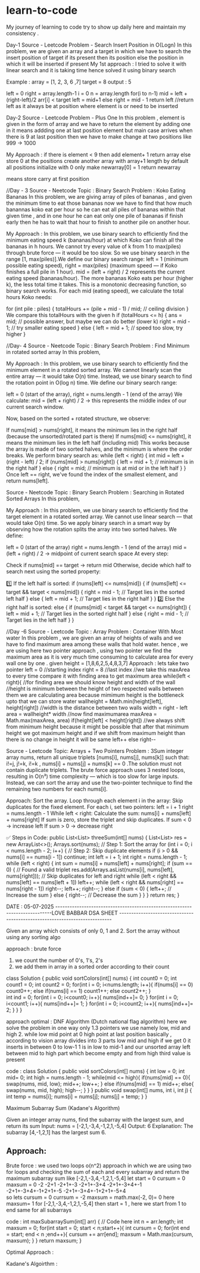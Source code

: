 # learn-to-code
My journey of learning to code try to show up daily here and maintain my consistency .

Day-1 
Source - Leetcode
Problem - Search Insert Position in O(Logn)
In this problem, we are given an array and a target in which we have to search the insert position of target if its present then its position else the position in which it will be inserted if present 
My 1st approach : I tried to solve it with linear search and it is taking time hence solved it using binary search 

Example : array = [1, 2, 3, 6 ,7] target = 8
output : 5

left = 0 right = array.length-1 
i = 0 n = array.length
for(i to n-1)
mid = left + (right-left)/2
arr[i] < target  left = mid+1
else right = mid - 1
return left
//return left as it always be at position where element is or need to be inserted

Day-2
Source - Leetcode
Problem - Plus One
In this problem , element is given in the form of array and we have to return the element by adding one in it means addding one at last position element but main case arrives when there is 9 at last position then we have to make change at two positions like 999 -> 1000

My Approach : if there is element < 9
then add element+ 1
return array 
else store 0 at the positions
create another array with array+1 length
by default all positions initialize with 0
only make newarray[0] = 1
return newarray

means store carry at first position

//Day - 3
Source - Neetcode 
Topic : Binary Search
Problem : Koko Eating Bananas
In this problem, we are giving array of piles of bananas , and given the minimum time to eat those bananas now we have to find that how much banannas koko eat per hour so he can eat all piles of bananas within that given time , and in one hour he can eat only one pile of bananas if finish early then he has to wait that hour to finish to another pile on another hour.

My Approach : 
In this problem, we use binary search to efficiently find the minimum eating speed k (bananas/hour) at which Koko can finish all the bananas in h hours.
We cannot try every value of k from 1 to max(piles) through brute force — it would be too slow.
So we use binary search in the range [1, max(piles)].We define our binary search range:
left = 1 (minimum possible eating speed),
right = max(piles) (maximum speed — if Koko finishes a full pile in 1 hour).
mid = (left + right) / 2 represents the current eating speed (bananas/hour).
The more bananas Koko eats per hour (higher k), the less total time it takes.
This is a monotonic decreasing function, so binary search works.
For each mid (eating speed), we calculate the total hours Koko needs:

for (int pile : piles) {
    totalHours += (pile + mid - 1) / mid;  // ceiling division
}
We compare this totalHours with the given h
if (totalHours <= h) {
    ans = mid;         // possible answer, but maybe we can do better (lower k)
    right = mid - 1;   // try smaller eating speed
} else {
    left = mid + 1;    // speed too slow, try higher
}


//Day- 4
Source - Neetcode
Topic : Binary Search
Problem : Find Minimum in rotated sorted array
In this problem,

My Approach : 
In this problem, we use binary search to efficiently find the minimum element in a rotated sorted array.
We cannot linearly scan the entire array — it would take O(n) time.
Instead, we use binary search to find the rotation point in O(log n) time.
We define our binary search range:

left = 0 (start of the array),
right = nums.length - 1 (end of the array)
We calculate:
mid = (left + right) / 2 → this represents the middle index of our current search window.

Now, based on the sorted + rotated structure, we observe:

If nums[mid] > nums[right], it means the minimum lies in the right half (because the unsorted/rotated part is there)
If nums[mid] <= nums[right], it means the minimum lies in the left half (including mid)
This works because the array is made of two sorted halves, and the minimum is where the order breaks.
We perform binary search as:
while (left < right) {
    int mid = left + (right - left) / 2;
    if (nums[mid] > nums[right]) {
        left = mid + 1;  // minimum is in the right half
    } else {
        right = mid;     // minimum is at mid or in the left half
    }
}
Once left == right, we've found the index of the smallest element, and return nums[left].

Source - Neetcode
Topic : Binary Search
Problem : Searching in Rotated Sorted Arrays
In this problem,

My Approach : 
In this problem, we use binary search to efficiently find the target element in a rotated sorted array.
We cannot use linear search — that would take O(n) time.
So we apply binary search in a smart way by observing how the rotation splits the array into two sorted halves.
We define:

left = 0 (start of the array)
right = nums.length - 1 (end of the array)
mid = (left + right) / 2 → midpoint of current search space
At every step:

Check if nums[mid] == target → return mid
Otherwise, decide which half to search next using the sorted property:

1️⃣ If the left half is sorted:
if (nums[left] <= nums[mid]) {
    if (nums[left] <= target && target < nums[mid]) {
        right = mid - 1;  // Target lies in the sorted left half
    } else {
        left = mid + 1;   // Target lies in the right half
    }
}
2️⃣ Else the right half is sorted:
else {
    if (nums[mid] < target && target <= nums[right]) {
        left = mid + 1;   // Target lies in the sorted right half
    } else {
        right = mid - 1;  // Target lies in the left half
    }
}


//Day -6 
Source - Leetcode
Topic : Array
Problem : Container With Most water 
In this problem , we are given an array of heights of walls and we have to find maximum area among these walls that hold water.
hence , we are using here two pointer approach , using two pointer we find the maximum area as it is very much time consuming to calculate area for every wall one by one .
given height = [1,8,6,2,5,4,8,3,7]
Approach : 
lets take two pointer 
left = 0 //starting index
right = 8 //last index
//we take this maxArea to every time compare it with finding area to get maximum area
while(left < right){
//for finding area we should know height and width of the wall
//height is minimum between the height of two respected walls between them we are calculating area because mimimum height is the bottleneck upto that we can store water
wallheight = Math.min(height[left], height[right])
//width is the distance between two walls
width = right - left
area = wallheight* width
//now find maximumarea
maxArea = Math.max(maxArea, area)
if(height[left] < height[right])
//we always shift from minimum height because it might be possible that after that minimum height we got maximum height and if we shift from maximum height than there is no change in height it will be same
left++
else
right--

Source - Leetcode
Topic: Arrays + Two Pointers
Problem : 3Sum
integer array nums, return all unique triplets [nums[i], nums[j], nums[k]] such that: i!=j, j!=k, i!=k , nums[i] + nums[j] + nums[k] == 0 .The solution must not contain duplicate triplets.
The brute force approach uses 3 nested loops, resulting in O(n³) time complexity — which is too slow for large inputs.
Instead, we can sort the array and use the two-pointer technique to find the remaining two numbers for each nums[i].

Approach:
Sort the array.
Loop through each element i in the array:
Skip duplicates for the fixed element.
For each i, set two pointers:
left = i + 1
right = nums.length - 1
While left < right:
Calculate the sum: nums[i] + nums[left] + nums[right]
If sum is zero, store the triplet and skip duplicates.
If sum < 0 → increase left
If sum > 0 → decrease right

✅ Steps in Code:
public List<List<Integer>> threeSum(int[] nums) {
    List<List<Integer>> res = new ArrayList<>();
    Arrays.sort(nums); // Step 1: Sort the array
    for (int i = 0; i < nums.length - 2; i++) {
        // Step 2: Skip duplicate elements
        if (i > 0 && nums[i] == nums[i - 1]) continue;
        int left = i + 1;
        int right = nums.length - 1;
        while (left < right) {
            int sum = nums[i] + nums[left] + nums[right];
            if (sum == 0) {
                // Found a valid triplet
                res.add(Arrays.asList(nums[i], nums[left], nums[right]));
                // Skip duplicates for left and right
                while (left < right && nums[left] == nums[left + 1]) left++;
                while (left < right && nums[right] == nums[right - 1]) right--;
                left++;
                right--;
            } else if (sum < 0) {
                left++; // Increase the sum
            } else {
                right--; // Decrease the sum
            }
        }
    }
    return res;
}

DATE : 05-07-2025
----------------------------------------------------------------------------LOVE BABBAR DSA SHEET ---------------------------------------------------------------------------
	
Given an array which consists of only 0, 1 and 2. Sort the array without using any sorting algo

approach : brute force
1. we count the number of 0's, 1's, 2's
2. we add them in array in a sorted order according to their count

class Solution {
    public void sortColors(int[] nums) {
        int count0 = 0;
        int count1 = 0;
        int count2 = 0;
        for(int i = 0; i<nums.length; i++){
            if(nums[i] == 0) count0++;
            else if(nums[i] == 1) count1++;
            else count2++;
        }   
        int ind = 0;
        for(int i = 0; i<count0; i++){
            nums[ind++]= 0;
        }
        for(int i = 0; i<count1; i++){
            nums[ind++]= 1;
        }
        for(int i = 0; i<count2; i++){
            nums[ind++]= 2;
        }
    }
}

approach optimal  : DNF Algorithm (Dutch national flag algorithm)
here we solve the problem in one way only
1.3 pointers we use namely low, mid and high
2. while low mid point at 0 high point at last position 
basically , according to vision array divides into 3 parts low mid and high if we get 0 it inserts in between 0 to low-1
1 is in low to mid-1 and our unsorted array left between mid to high part which become empty and from high third value is present

code : 
class Solution {
    public void sortColors(int[] nums) {
        int low = 0;
        int mid= 0;
        int high = nums.length - 1;
        while(mid <= high){
            if(nums[mid] == 0){
                swap(nums, mid, low);
                mid++;
                low++;
            }
            else if(nums[mid] == 1) mid++;
            else{
                swap(nums, mid, high);
                high--;
            }
        }
    }
    public void swap(int[] nums, int i, int j) {
        int temp = nums[i];
        nums[i] = nums[j];
        nums[j] = temp;
    }
}

Maximum Subarray Sum (Kadane's Algorithm)

Given an integer array nums, find the subarray with the largest sum, and return its sum
Input: nums = [-2,1,-3,4,-1,2,1,-5,4]
Output: 6
Explanation: The subarray [4,-1,2,1] has the largest sum 6.

Approach:
--------
Brute force : 
we used two loops o(n^2) approach in which we are using two for loops and checking the sum of each and every subarray and return the maximum subarray sum
like [-2,1,-3,4,-1,2,1,-5,4]
let start = 0
cursum = 0 maxsum = 0
-2 -2+1 -2+1+-3  -2+1+-3+4  -2+1+-3+4+-1 -2+1+-3+4+-1+2+1+-5 -2+1+-3+4+-1+2+1+-5+4  
so lets cursum = 0 
currsum = -2 maxsum = math.max(-2, 0)= 0
here maxsum= 1 for [-2,1,-3,4,-1,2,1,-5,4]
then start = 1 , here we start from 1 to end 
same for all subarrays 

code : 
 int maxSubarraySum(int[] arr) {
        // Code here
        int n = arr.length;
        int maxsum = 0;
        for(int start = 0; start < n;start++){
            int cursum = 0;
            for(int end  = start; end < n ;end++){
                cursum += arr[end];
                maxsum = Math.max(cursum, maxsum);
            }
        }
        return maxsum;
    }

Optimal Approach :

Kadane's Algoirthm : 
